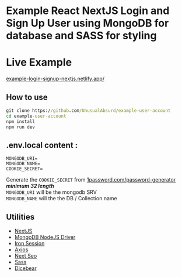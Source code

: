 # Example React NextJS Login and Sign Up User using MongoDB for database and SASS for styling

# Live Example

[example-login-signup-nextjs.netlify.app/](https://example-login-signup-nextjs.netlify.app/)

## How to use

```cmd
git clone https://github.com/UnusualAbsurd/example-user-account
cd example-user-account
npm install
npm run dev
```

## .env.local content :

```env
MONGODB_URI=
MONGODB_NAME=
COOKIE_SECRET=
```

Generate the `COOKIE_SECRET` from [1password.com/password-generator](https://1password.com/password-generator/)
**_minimum 32 length_** <br />
`MONGODB_URI` will be the mongodb SRV <br />
`MONGODB_NAME` will the the DB / Collection name

## Utilities

- [NextJS](https://nextjs.org)
- [MongoDB NodeJS Driver](https://docs.mongodb.com/drivers/node/current/)
- [Iron Session](https://npmjs.com/package/iron-session)
- [Axios](https://axios-http.com/)
- [Next Seo](https://npmjs.com/package/next-seo)
- [Sass](https://sass-lang.com/)
- [Dicebear](https://avatars.dicebear.com/)
